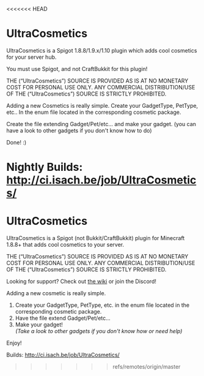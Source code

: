 <<<<<<< HEAD
# UltraCosmetics
UltraCosmetics is a Spigot 1.8.8/1.9.x/1.10 plugin which adds cool cosmetics for your server hub.

You must use Spigot, and not CraftBukkit for this plugin!

THE (“UltraCosmetics”) SOURCE IS PROVIDED AS IS AT NO MONETARY COST FOR PERSONAL USE ONLY. ANY COMMERCIAL DISTRIBUTION/USE OF THE (“UltraCosmetics”) SOURCE IS STRICTLY PROHIBITED.

Adding a new Cosmetics is really simple.
Create your GadgetType, PetType, etc.. In the enum file located in the corresponding cosmetic package.

Create the file extending Gadget/Pet/etc... and make your gadget. (you can have a look to other gadgets if you don't
know how to do)

Done! :)

Nightly Builds: http://ci.isach.be/job/UltraCosmetics/
=======
# UltraCosmetics
UltraCosmetics is a Spigot (not Bukkit/CraftBukkit) plugin for Minecraft 1.8.8+ that adds cool cosmetics to your server.  

THE (“UltraCosmetics”) SOURCE IS PROVIDED AS IS AT NO MONETARY COST FOR PERSONAL USE ONLY. ANY COMMERCIAL DISTRIBUTION/USE OF THE (“UltraCosmetics”) SOURCE IS STRICTLY PROHIBITED.

Looking for support? Check out [the wiki](https://github.com/iSach/UltraCosmetics/wiki) or join the Discord!

Adding a new cosmetic is really simple.  
1. Create your GadgetType, PetType, etc. in the enum file located in the corresponding cosmetic package.  
2. Have the file extend Gadget/Pet/etc...  
3. Make your gadget!  
*(Take a look to other gadgets if you don't know how or need help)*

Enjoy!

Builds: http://ci.isach.be/job/UltraCosmetics/
>>>>>>> refs/remotes/origin/master
